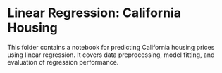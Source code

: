 # Linear Regression: California Housing

This folder contains a notebook for predicting California housing prices using linear regression. It covers data preprocessing, model fitting, and evaluation of regression performance.
